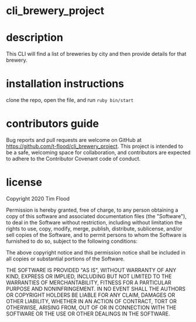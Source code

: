# cli_brewery_project

# description
This CLI will find a list of breweries by city and then provide details for that brewery.

# installation instructions
clone the repo, open the file, and run `ruby bin/start`

# contributors guide
Bug reports and pull requests are welcome on GitHub at https://github.com/t-flood/cli_brewery_project. This project is intended to be a safe, welcoming space for collaboration, and contributors are expected to adhere to the Contributor Covenant code of conduct.

# license
Copyright 2020 Tim Flood

Permission is hereby granted, free of charge, to any person obtaining a copy of this software and associated documentation files (the "Software"), to deal in the Software without restriction, including without limitation the rights to use, copy, modify, merge, publish, distribute, sublicense, and/or sell copies of the Software, and to permit persons to whom the Software is furnished to do so, subject to the following conditions:

The above copyright notice and this permission notice shall be included in all copies or substantial portions of the Software.

THE SOFTWARE IS PROVIDED "AS IS", WITHOUT WARRANTY OF ANY KIND, EXPRESS OR IMPLIED, INCLUDING BUT NOT LIMITED TO THE WARRANTIES OF MERCHANTABILITY, FITNESS FOR A PARTICULAR PURPOSE AND NONINFRINGEMENT. IN NO EVENT SHALL THE AUTHORS OR COPYRIGHT HOLDERS BE LIABLE FOR ANY CLAIM, DAMAGES OR OTHER LIABILITY, WHETHER IN AN ACTION OF CONTRACT, TORT OR OTHERWISE, ARISING FROM, OUT OF OR IN CONNECTION WITH THE SOFTWARE OR THE USE OR OTHER DEALINGS IN THE SOFTWARE.
